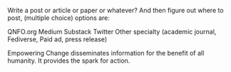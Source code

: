 Write a post or article or paper or whatever? And then figure out where to post, (multiple choice) options are:

QNFO.org
Medium
Substack
Twitter
Other specialty (academic journal, Fediverse, Paid ad, press release)

Empowering Change disseminates information for the benefit of all humanity. It provides the spark for action.